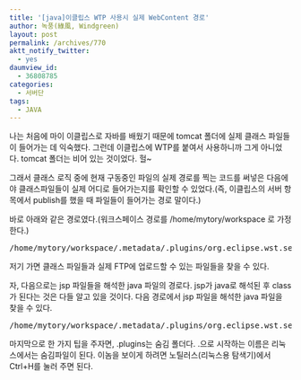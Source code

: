 ```yaml
---
title: '[java]이클립스 WTP 사용시 실제 WebContent 경로'
author: 녹풍(綠風, Windgreen)
layout: post
permalink: /archives/770
aktt_notify_twitter:
  - yes
daumview_id:
  - 36808785
categories:
  - 서버단
tags:
  - JAVA
---
```

나는 처음에 마이 이클립스로 자바를 배웠기 때문에 tomcat 폴더에 실제 클래스 파일들이 들어가는 데 익숙했다. 그런데 이클립스에 WTP를 붙여서 사용하니까 그게 아니었다. tomcat 폴더는 비어 있는 것이었다. 헐~

그래서 클래스 로직 중에 현재 구동중인 파일의 실제 경로를 찍는 코드를 써넣은 다음에야 클래스파일들이 실제 어디로 들어가는지를 확인할 수 있었다.(즉, 이클립스의 서버 항목에서 publish를 했을 때 파일들이 들어가는 경로 말이다.)

바로 아래와 같은 경로였다.(워크스페이스 경로를 /home/mytory/workspace 로 가정한다.)

<pre class="brush:shell">/home/mytory/workspace/.metadata/.plugins/org.eclipse.wst.server.core/tmp0/wtpwebapps/
</pre>

저기 가면 클래스 파일들과 실제 FTP에 업로드할 수 있는 파일들을 찾을 수 있다.

자, 다음으로는 jsp 파일들을 해석한 java 파일의 경로다. jsp가 java로 해석된 후 class가 된다는 것은 다들 알고 있을 것이다. 다음 경로에서 jsp 파일을 해석한 java 파일을 찾을 수 있다.

<pre class="brush:shell">/home/mytory/workspace/.metadata/.plugins/org.eclipse.wst.server.core/tmp0/work/Catalina/localhost/_/org/apache/jsp</pre>

마지막으로 한 가지 팁을 주자면, .plugins는 숨김 폴더다. .으로 시작하는 이름은 리눅스에서는 숨김파일이 된다. 이놈을 보이게 하려면 노틸러스(리눅스용 탐색기)에서 Ctrl+H를 눌러 주면 된다.